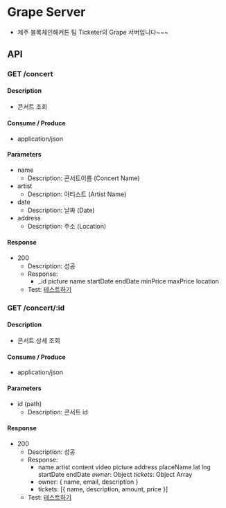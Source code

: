 # Grape Server

- 제주 블록체인해커톤 팀 Ticketer의 Grape 서버입니다~~~

## API

### GET /concert

#### Description
- 콘서트 조회

#### Consume / Produce
- application/json

#### Parameters
- name
  - Description: 콘서트이름 (Concert Name)
- artist
  - Description: 아티스트 (Artist Name)
- date
  - Description: 날짜 (Date)
- address
  - Description: 주소 (Location)

#### Response
- 200
  - Description: 성공
  - Response:
    - _id picture name startDate endDate minPrice maxPrice location
  - Test: [테스트하기](https://grape-server.herokuapp.com/concert)

### GET /concert/:id

#### Description
- 콘서트 상세 조회

#### Consume / Produce
- application/json

#### Parameters
- id (path)
  - Description: 콘서트 id

#### Response
- 200
  - Description: 성공
  - Response:
    - name artist content video picture address placeName lat lng startDate endDate *owner*: Object *tickets*: Object Array
    - owner: { name, email, description }
    - tickets: [{ name, description, amount, price }]
  - Test: [테스트하기](https://grape-server.herokuapp.com/concert/test)

